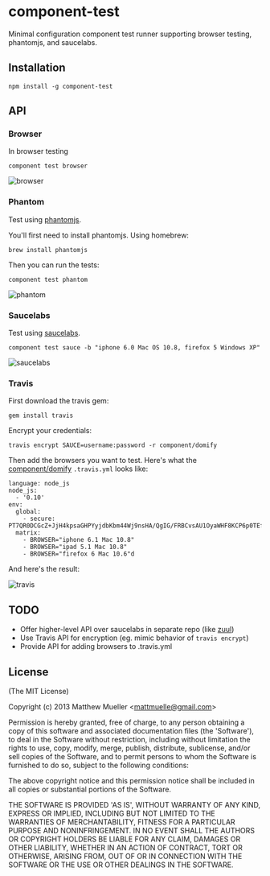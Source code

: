 
# component-test

  Minimal configuration component test runner supporting browser testing, phantomjs, and saucelabs.

## Installation

    npm install -g component-test

## API

### Browser

In browser testing

```
component test browser
```

![browser](https://i.cloudup.com/sQNerIUJuO.png)

### Phantom

Test using [phantomjs](http://phantomjs.org/).

You'll first need to install phantomjs. Using homebrew:

```
brew install phantomjs
```

Then you can run the tests:

```
component test phantom
```

![phantom](https://i.cloudup.com/z3wclSEdB4.png)

### Saucelabs

Test using [saucelabs](https://saucelabs.com/).

```
component test sauce -b "iphone 6.0 Mac OS 10.8, firefox 5 Windows XP"
```

![saucelabs](https://i.cloudup.com/gauAnVubef.png)

### Travis

First download the travis gem:

```
gem install travis
```

Encrypt your credentials:

```
travis encrypt SAUCE=username:password -r component/domify
```

Then add the browsers you want to test. Here's what the [component/domify](http://github.com/component/domify) `.travis.yml` looks like:

```
language: node_js
node_js:
  - '0.10'
env:
  global:
    - secure: PT7QR0DCGcZ+JjH4kpsaGHPYyjdbKbm44Wj9nsHA/QgIG/FRBCvsAU1OyaWHF8KCP6p0TEfhgeW+vUlZfxlbpDa4eSR8kjqkcNTR1CWKqYfjjQzBFzibrmLE+gKOnIRxFhdwUjzatRc1A2B+jX/03HoIgsUhnG83xiinz21dBJI=
  matrix:
    - BROWSER="iphone 6.1 Mac 10.8"
    - BROWSER="ipad 5.1 Mac 10.8"
    - BROWSER="firefox 6 Mac 10.6"d
```

And here's the result:

![travis](https://i.cloudup.com/zAWWsvZSiC.png)

## TODO

- Offer higher-level API over saucelabs in separate repo (like [zuul](https://github.com/defunctzombie/zuul))
- Use Travis API for encryption (eg. mimic behavior of `travis encrypt`)
- Provide API for adding browsers to .travis.yml

## License

(The MIT License)

Copyright (c) 2013 Matthew Mueller &lt;mattmuelle@gmail.com&gt;

Permission is hereby granted, free of charge, to any person obtaining
a copy of this software and associated documentation files (the
'Software'), to deal in the Software without restriction, including
without limitation the rights to use, copy, modify, merge, publish,
distribute, sublicense, and/or sell copies of the Software, and to
permit persons to whom the Software is furnished to do so, subject to
the following conditions:

The above copyright notice and this permission notice shall be
included in all copies or substantial portions of the Software.

THE SOFTWARE IS PROVIDED 'AS IS', WITHOUT WARRANTY OF ANY KIND,
EXPRESS OR IMPLIED, INCLUDING BUT NOT LIMITED TO THE WARRANTIES OF
MERCHANTABILITY, FITNESS FOR A PARTICULAR PURPOSE AND NONINFRINGEMENT.
IN NO EVENT SHALL THE AUTHORS OR COPYRIGHT HOLDERS BE LIABLE FOR ANY
CLAIM, DAMAGES OR OTHER LIABILITY, WHETHER IN AN ACTION OF CONTRACT,
TORT OR OTHERWISE, ARISING FROM, OUT OF OR IN CONNECTION WITH THE
SOFTWARE OR THE USE OR OTHER DEALINGS IN THE SOFTWARE.

